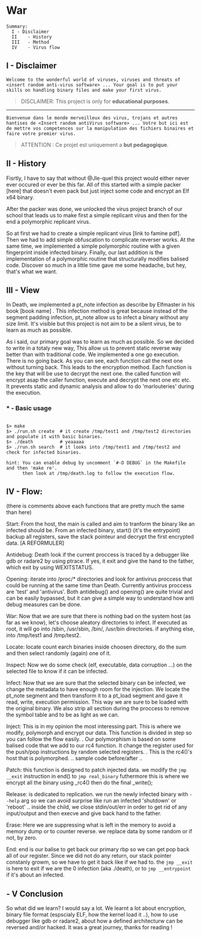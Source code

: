 ﻿# War

```
Summary:
  I	- Disclaimer
  II	- History
  III	- Method
  IV	- Virus flow
```

## I - Disclaimer

``
Welcome to the wonderful world of viruses, viruses and threats of <insert random anti-virus software> ...
Your goal is to put your skills on handling binary files and make your first virus.
``
> DISCLAIMER: This project is only for **educational purposes**.
---

``
Bienvenue dans le monde merveilleux des virus, trojans et autres hantises de <Insert random antiVirus software> ...
Votre but ici est de mettre vos competences sur la manipulation des fichiers binaires et faire votre premier virus.
``

> ATTENTION : Ce projet est uniquement a **but pedagogique**.


## II - History


Fisrtly, I have to say that without @Jle-quel this project would either never ever occured or ever be this far.
All of this started with a simple packer [here] that doesn't even pack but just inject some code and encrypt an Elf x64 binary.

After the packer was done, we unlocked the virus project branch of our school that leads us to make first a simple replicant virus and then for the end a polymorphic replicant virus.

So at first we had to create a simple replicant virus [link to famine pdf]. Then we had to add simple obfuscation to complicate reverser works.
At the same time, we implemented a simple polymorphic routine with a given fingerprint inside infected binary.
Finally, our last addition is the implementation of a polymorphic routine that structurally modifies balised code.
Discover so much in a little time gave me some headache, but hey, that's what we want.

## III - View

In Death, we implemented a pt_note infection as describe by Elfmaster in his book [book name] .
This infection method is great because instead of the segment padding infection, pt_note allow us to infect a binary without any size limit.
It's visible but this project is not aim to be a silent virus, be to learn as much as possible.

As i said, our primary goal was to learn as much as possible. So we decided to write in a totaly new way, This allow us to prevent static reverse way better than with traditional code.
We implemented a one go execution. There is no going back. As you can see, each function call the next one without turning back. This leads to the encryption method.
Each function is the key that will be use to decrypt the next one. the called function will encrypt asap the caller function, execute and decrypt the next one etc etc.
It prevents static and dynamic analysis and allow to do 'marlouteries' during the execution.

### *  - Basic usage

```shell

$> make
$> ./run.sh create	# it create /tmp/test1 and /tmp/test2 directories and populate it with basic binaries.
$> ./death			# yeaaaaa
$> ./run.sh search	# it looks into /tmp/test1 and /tmp/test2 and check for infected binaries.

hint: You can enable debug by uncomment `#-D DEBUG` in the Makefile and then 'make re'.
	  then look at /tmp/death.log to follow the execution flow.
```


## IV - Flow:

(there is comments above each functions that are pretty much the same than here)

Start:		From the host, the main is called and aim to tranform the binary like an infected should be.
			From an infected binary, start() (it's the entrypoint) backup all registers, save the stack pointeur and decrypt the first encrypted data. [A REFORMULER]

Antidebug:	Death look if the current proccess is traced by a debugger like gdb or radare2 by using ptrace.
			If yes, it exit and give the hand to the father, which exit by using WEXITSTATUS.

Opening:	iterate into /proc/* directories and look for antivirus proccess that could be running at the same time than Death. Currently antivirus proccess are 'test' and 'antivirus'.
			Both antidebug() and opening() are quite trivial and can be easily bypassed, but it can give a simple way to understand how anti debug measures can be done.

War:		Now that we are sure that there is nothing bad on the system host (as far as we know), let's choose aleatory directories to infect.
	 		If executed as root, it will go into /sbin, /usr/sbin, /bin/, /usr/bin directories. if anything else, into /tmp/test1 and /tmp/test2.

Locate:		locate count earch binaries inside choosen directory, do the sum and then select randomly (again) one of it.

Inspect:	Now we do some check (elf, executable, data corruption ...) on the selected file to know if it can be infected.

Infect:		Now that we are sure that the selected binary can be infected, we change the metadata to have enough room for the injection.
			We locate the pt_note segment and then transform it to a pt_load segment and gave it read, write, execution permission.
			This way we are sure to be loaded with the original binary.
			We also strip all section during the proccess to remove the symbol table and to be as light as we can.

Inject:		This is in my opinion the most interessing part. This is where we modify, polymorph and encrypt our data. This function is divided in step so you can follow the flow easily.
				 . Our polymorphism is based on some balised code that we add to our rc4 function. It change the register used for the push/pop instructions by random selected registers.
				 . This is the rc4()'s host that is polymorphed.
		  		 .. sample code before/after ..

Patch:		this function is designed to patch injected data. we modify the `jmp __exit` instruction in end() to `jmp real_binary`
			futhermore this is where we encrypt all the binary using _rc4() then do the final _write();

Release:	is dedicated to replication. we run the newly infected binary with `--help` arg so we can avoid surprise like run an infected 'shutdown' or 'reboot' ..
			inside the child, we close stdin/out/err in order to get rid of any input/output and then execve and give back hand to the father.

Erase:		Here we are suppressing what is left in the memory to avoid a memory dump or to counter reverse.
			we replace data by some random or if not, by zero.

End:		end is our balise to get back our primary rbp so we can get pop back all of our register.
			Since we did not do any return, our stack pointer constanly growm, so we have to get it back like if we had to.
			the `jmp __exit` is here to exit if we are the 0 infection (aka ./death), or to `jmp __entrypoint` if it's about an infected.

## - V Conclusion

So what did we learn? I would say a lot.
We learnt a lot about encryption, binary file format (espscialy ELF, how the kernel load it ..), how to use debugger like gdb or radare2, about how a defined architecturw can be reversed and/or hacked.
It was a great journey, thanks for reading !